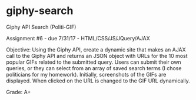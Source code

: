# giphy-search

Giphy API Search (Politi-GIF)

Assignment #6 - due 7/31/17 - HTML/CSS/JS/JQuery/AJAX

Objective: Using the Giphy API, create a dynamic site that makes an AJAX call to the Giphy API and returns an JSON object with URLs for the 10 most popular GIFs related to the submitted query.  Users can submit their own queries, or they can select from an array of saved search terms (I chose politicians for my homework).  Initially, screenshots of the GIFs are displayed.  When clicked on the URL is changed to the GIF URL dynamically.

Grade: A+
